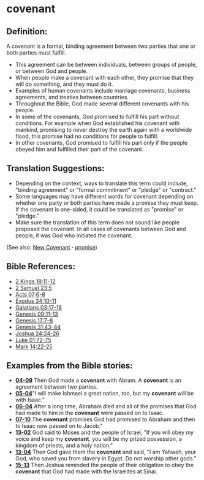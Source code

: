 # covenant #

## Definition: ##

A covenant is a formal, binding agreement between two parties that one or both parties must fulfill.

* This agreement can be between individuals, between groups of people, or between God and people.
* When people make a covenant with each other, they promise that they will do something, and they must do it.
* Examples of human covenants include marriage covenants, business agreements, and treaties between countries.
* Throughout the Bible, God made several different covenants with his people.
* In some of the covenants, God promised to fulfill his part without conditions. For example when God established his covenant with mankind, promising to never destroy the earth again with a worldwide flood, this promise had no conditions for people to fulfill.
* In other covenants, God promised to fulfill his part only if the people obeyed him and fulfilled their part of the covenant.

## Translation Suggestions: ##

* Depending on the context, ways to translate this term could include, "binding agreement" or "formal commitment" or "pledge" or "contract."
* Some languages may have different words for covenant depending on whether one party or both parties have made a promise they must keep. If the covenant is one-sided, it could be translated as "promise" or "pledge."
* Make sure the translation of this term does not sound like people proposed the covenant. In all cases of covenants between God and people, it was God who initiated the covenant.

(See also: [New Covenant](../kt/newcovenant.md) **·** [promise](../kt/promise.md))

## Bible References: ##

* [2 Kings 18:11-12](https://door43.org/en/bible/notes/2ki/18/11)
* [2 Samuel 23:5](https://door43.org/en/bible/notes/2sa/23/05)
* [Acts 07:6-8](https://door43.org/en/bible/notes/act/07/06)
* [Exodus 34:10-11](https://door43.org/en/bible/notes/exo/34/10)
* [Galatians 03:17-18](https://door43.org/en/bible/notes/gal/03/17)
* [Genesis 09:11-13](https://door43.org/en/bible/notes/gen/09/11)
* [Genesis 17:7-8](https://door43.org/en/bible/notes/gen/17/07)
* [Genesis 31:43-44](https://door43.org/en/bible/notes/gen/31/43)
* [Joshua 24:24-26](https://door43.org/en/bible/notes/jos/24/24)
* [Luke 01:72-75](https://door43.org/en/bible/notes/luk/01/72)
* [Mark 14:22-25](https://door43.org/en/bible/notes/mrk/14/22)

## Examples from the Bible stories: ##

* __[04-09](https://door43.org/en/obs/notes/frames/04-09)__ Then God made a __covenant__  with Abram. A __covenant__  is an agreement between two parties.
* __[05-04](https://door43.org/en/obs/notes/frames/05-04)__"I will make Ishmael a great nation, too, but my __covenant__  will be with Isaac."
* __[06-04](https://door43.org/en/obs/notes/frames/06-04)__ After a long time, Abraham died and all of the promises that God had made to him in the __covenant__  were passed on to Isaac.
* __[07-10](https://door43.org/en/obs/notes/frames/07-10)__ The __covenant__  promises God had promised to Abraham and then to Isaac now passed on to Jacob."
* __[13-02](https://door43.org/en/obs/notes/frames/13-02)__ God said to Moses and the people of Israel, "If you will obey my voice and keep my __covenant__, you will be my prized possession, a kingdom of priests, and a holy nation."
* __[13-04](https://door43.org/en/obs/notes/frames/13-04)__ Then God gave them the __covenant__  and said, "I am Yahweh, your God, who saved you from slavery in Egypt. Do not worship other gods."
* __[15-13](https://door43.org/en/obs/notes/frames/15-13)__ Then Joshua reminded the people of their obligation to obey the __covenant__  that God had made with the Israelites at Sinai.

